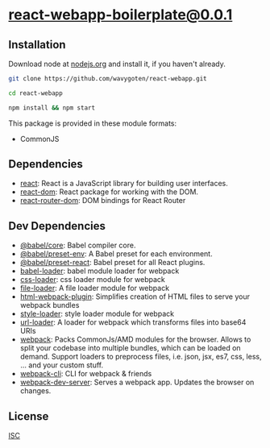 # react-webapp-boilerplate@0.0.1

## Installation

Download node at [nodejs.org](http://nodejs.org) and install it, if you haven't already.

```sh
git clone https://github.com/wavygoten/react-webapp.git
```

```sh
cd react-webapp
```

```sh
npm install && npm start
```

This package is provided in these module formats:

- CommonJS

## Dependencies

- [react](https://github.com/facebook/react): React is a JavaScript library for building user interfaces.
- [react-dom](https://github.com/facebook/react): React package for working with the DOM.
- [react-router-dom](https://github.com/ReactTraining/react-router): DOM bindings for React Router

## Dev Dependencies

- [@babel/core](https://github.com/babel/babel): Babel compiler core.
- [@babel/preset-env](https://github.com/babel/babel): A Babel preset for each environment.
- [@babel/preset-react](https://github.com/babel/babel): Babel preset for all React plugins.
- [babel-loader](https://github.com/babel/babel-loader): babel module loader for webpack
- [css-loader](https://github.com/webpack-contrib/css-loader): css loader module for webpack
- [file-loader](https://github.com/webpack-contrib/file-loader): A file loader module for webpack
- [html-webpack-plugin](https://github.com/jantimon/html-webpack-plugin): Simplifies creation of HTML files to serve your webpack bundles
- [style-loader](https://github.com/webpack-contrib/style-loader): style loader module for webpack
- [url-loader](https://github.com/webpack-contrib/url-loader): A loader for webpack which transforms files into base64 URIs
- [webpack](https://github.com/webpack/webpack): Packs CommonJs/AMD modules for the browser. Allows to split your codebase into multiple bundles, which can be loaded on demand. Support loaders to preprocess files, i.e. json, jsx, es7, css, less, ... and your custom stuff.
- [webpack-cli](https://github.com/webpack/webpack-cli): CLI for webpack & friends
- [webpack-dev-server](https://github.com/webpack/webpack-dev-server): Serves a webpack app. Updates the browser on changes.

## License

[ISC]()
